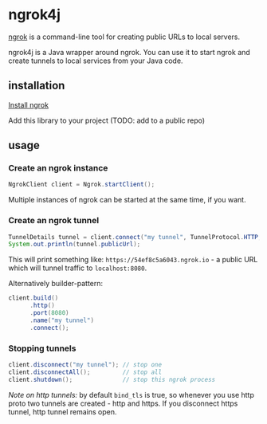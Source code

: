 # ngrok4j

[ngrok](https://ngrok.com/) is a command-line tool for creating public URLs to local servers. 

ngrok4j is a Java wrapper around ngrok. You can use it to start ngrok and  create tunnels to local services from your Java code.

## installation

[Install ngrok](https://ngrok.com/download) 

Add this library to your project (TODO: add to a public repo)

## usage

### Create an ngrok instance

```java
NgrokClient client = Ngrok.startClient();
``` 

Multiple instances of ngrok can be started at the same time, if you want.

### Create an ngrok tunnel

```java
TunnelDetails tunnel = client.connect("my tunnel", TunnelProtocol.HTTP, 8080);
System.out.println(tunnel.publicUrl);
``` 

This will print something like: `https://54ef8c5a6043.ngrok.io` - a public URL which will tunnel traffic to `localhost:8080`.

Alternatively builder-pattern:

```java
client.build()
      .http()
      .port(8080)
      .name("my tunnel")
      .connect();
```


### Stopping tunnels

```java
client.disconnect("my tunnel"); // stop one
client.disconnectAll();         // stop all
client.shutdown();              // stop this ngrok process
```

_Note on http tunnels:_ by default `bind_tls` is true, so whenever you use http proto two tunnels are created - http and https. If you disconnect https tunnel, http tunnel remains open.

 